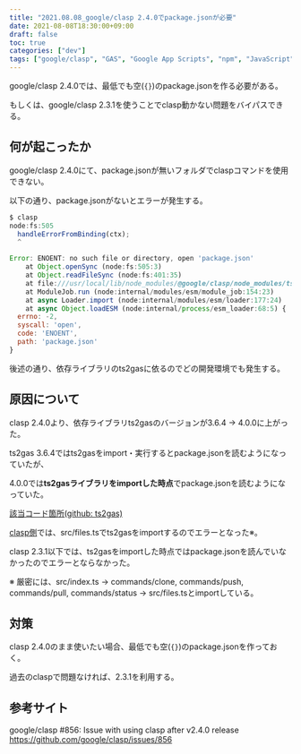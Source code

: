 ```yaml
---
title: "2021.08.08_google/clasp 2.4.0でpackage.jsonが必要"
date: 2021-08-08T18:30:00+09:00
draft: false
toc: true
categories: ["dev"]
tags: ["google/clasp", "GAS", "Google App Scripts", "npm", "JavaScript", "TypeScript"]
---
```


google/clasp 2.4.0では、最低でも空(`{}`)のpackage.jsonを作る必要がある。

もしくは、google/clasp 2.3.1を使うことでclasp動かない問題をバイパスできる。
<!--more-->

## 何が起こったか
google/clasp 2.4.0にて、package.jsonが無いフォルダでclaspコマンドを使用できない。

以下の通り、package.jsonがないとエラーが発生する。

```javascript
$ clasp
node:fs:505
  handleErrorFromBinding(ctx);
  ^

Error: ENOENT: no such file or directory, open 'package.json'
    at Object.openSync (node:fs:505:3)
    at Object.readFileSync (node:fs:401:35)
    at file:///usr/local/lib/node_modules/@google/clasp/node_modules/ts2gas/src/index.js:35:35
    at ModuleJob.run (node:internal/modules/esm/module_job:154:23)
    at async Loader.import (node:internal/modules/esm/loader:177:24)
    at async Object.loadESM (node:internal/process/esm_loader:68:5) {
  errno: -2,
  syscall: 'open',
  code: 'ENOENT',
  path: 'package.json'
}
```

後述の通り、依存ライブラリのts2gasに依るのでどの開発環境でも発生する。

## 原因について

clasp 2.4.0より、依存ライブラリts2gasのバージョンが3.6.4 → 4.0.0に上がった。

ts2gas 3.6.4ではts2gasをimport・実行するとpackage.jsonを読むようになっていたが、

4.0.0では**ts2gasライブラリをimportした時点**でpackage.jsonを読むようになっていた。

[該当コード箇所(github: ts2gas)](https://github.com/grant/ts2gas/commit/7c8b49d33d914ab505a3ff8763d6d1e4d8f3733f#diff-a2a171449d862fe29692ce031981047d7ab755ae7f84c707aef80701b3ea0c80R79-R80)

[clasp側](https://github.com/google/clasp/blob/master/src/files.ts)では、src/files.tsでts2gasをimportするのでエラーとなった※。

clasp 2.3.1以下では、ts2gasをimportした時点ではpackage.jsonを読んでいなかったのでエラーとならなかった。

※ 厳密には、src/index.ts → commands/clone, commands/push, commands/pull, commands/status → src/files.tsとimportしている。
## 対策

clasp 2.4.0のまま使いたい場合、最低でも空(`{}`)のpackage.jsonを作っておく。

過去のclaspで問題なければ、2.3.1を利用する。

## 参考サイト
google/clasp #856: Issue with using clasp after v2.4.0 release
https://github.com/google/clasp/issues/856
